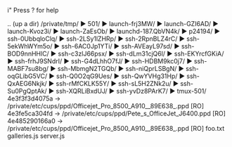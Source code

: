 i" Press ? for help

.. (up a dir)
/private/tmp/
▶ 501/
▶ launch-frj3MW/
▶ launch-GZI6AD/
▶ launch-Kvoz3i/
▶ launch-ZaEsOb/
▶ launchd-187.QbVN4k/
▶ p24194/
▶ ssh-0UbbqloClq/
▶ ssh-2LSy1lZHRp/
▶ ssh-2RpnBLZ4rC/
▶ ssh-5ekWhWYm5o/
▶ ssh-6AC0Jp1YTi/
▶ ssh-AVEayL97sd/
▶ ssh-BOD9nnHHlC/
▶ ssh-c3zlJ66psx/
▶ ssh-dLm31cjQ6l/
▶ ssh-EKYrcfGKiA/
▶ ssh-frhJ9SNdrI/
▶ ssh-G4dLhhO7fJ/
▶ ssh-HDBM9kc0j7/
▶ ssh-MABF7su8bg/
▶ ssh-MbmgN2TGQb/
▶ ssh-niQprLSBgN/
▶ ssh-oqGLibG5VC/
▶ ssh-Q0O2qG9Ues/
▶ ssh-QwYVHg31Hp/
▶ ssh-QxAEG6Nkjk/
▶ ssh-rMfCKLK55Y/
▶ ssh-sL5H2ZNk2u/
▶ ssh-Su0PgQptAk/
▶ ssh-XQRLiBxdUJ/
▶ ssh-yvDz8PArK7/
▶ tmux-501/
4e3f3f3d4075a -> /private/etc/cups/ppd/Officejet_Pro_8500_A910__89E638_.ppd [RO]
4e3fe5ca304fd -> /private/etc/cups/ppd/Pete_s_OfficeJet_J6400.ppd [RO]
4e485290166a0 -> /private/etc/cups/ppd/Officejet_Pro_8500_A910__89E638_.ppd [RO]
foo.txt
galleries.js
server.js
